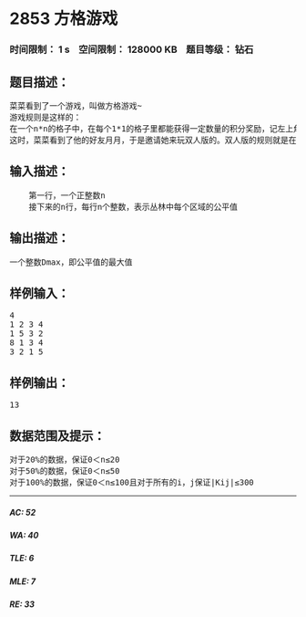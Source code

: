 # 2853 方格游戏   
### 时间限制： 1 s&nbsp;&nbsp;&nbsp;&nbsp;空间限制： 128000 KB&nbsp;&nbsp;&nbsp;&nbsp;题目等级： 钻石  
## 题目描述：  

<pre>
菜菜看到了一个游戏，叫做方格游戏~
游戏规则是这样的：
在一个n*n的格子中，在每个1*1的格子里都能获得一定数量的积分奖励，记左上角为(1,1)，右下角为(n,n)。游戏者需要选择一条(1,1)到(n,n)的路径，并获得路径上奖励的积分。对于路径当然也有要求啦，要求是只能往坐标变大的方向走【从(x,y)到(x+1,y)或者(x,y+1)】，走过2n-1个区域到达(n,n)。当然，获得的积分最高的就能取胜啦。
这时，菜菜看到了他的好友月月，于是邀请她来玩双人版的。双人版的规则就是在单人版的基础上加上一条两人的路线不能相同。月月知道菜菜的很聪明，怕输得太惨，就不太愿意和他玩。菜菜可慌了，于是定义了一个公平值D，这个公平值等于俩人所选择的路径所能获得的积分一一对应相减的差的绝对值之和，即D=sigma (|kxi-kyi|)|(kx，ky分别为菜菜，月月走过的每一个区域的丛林系数）。不过这可是个庞大的计算任务，菜菜找到了你，请你帮忙计算公平值的最大值。
</pre>
  
  
## 输入描述：  

<pre>
    第一行，一个正整数n
    接下来的n行，每行n个整数，表示丛林中每个区域的公平值
</pre>
  
  
## 输出描述：  

<pre>
一个整数Dmax，即公平值的最大值
</pre>
  
  
## 样例输入：  

<pre>
4
1 2 3 4
1 5 3 2
8 1 3 4
3 2 1 5
</pre>
  
  
## 样例输出：  

<pre>
13
</pre>
  
  
## 数据范围及提示：  

<pre>
对于20%的数据，保证0＜n≤20
对于50%的数据，保证0＜n≤50
对于100%的数据，保证0＜n≤100且对于所有的i，j保证|Kij|≤300
</pre>
  
  
***  

##### AC: 52  
##### WA: 40  
##### TLE: 6  
##### MLE: 7  
##### RE: 33  
